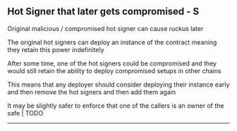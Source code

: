 ## Hot Signer that later gets compromised - S

Original malicious / compromised hot signer can cause ruckus later

The original hot signers can deploy an instance of the contract meaning they retain this power indefinitely

After some time, one of the hot signers could be compromised and they would still retain the ability to deploy compromised setups in other chains

This means that any deployer should consider deploying their instance early and then remove the hot signers and then add them again

It may be slightly safer to enforce that one of the callers is an owner of the safe | TODO

-------